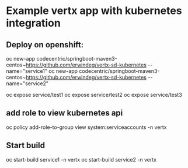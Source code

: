 # Example vertx app with kubernetes integration
## Deploy on openshift:
oc new-app codecentric/springboot-maven3-centos~https://github.com/erwindeg/vertx-sd-kubernetes --name="service1"
oc new-app codecentric/springboot-maven3-centos~https://github.com/erwindeg/vertx-sd-kubernetes --name="service2"

oc expose service/test1
oc expose service/test2
oc expose service/test3

## add role to view kubernetes api
oc policy add-role-to-group view system:serviceaccounts -n vertx


## Start build
oc start-build service1 -n vertx
oc start-build service2 -n vertx


